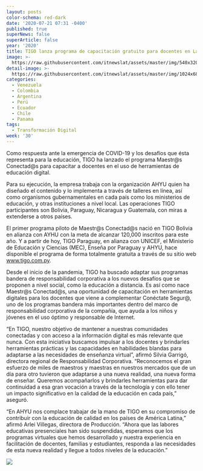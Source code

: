 ```yaml
---
layout: posts
color-schema: red-dark
date: '2020-07-21 07:31 -0400'
published: true
superNews: false
superArticle: false
year: '2020'
title: TIGO lanza programa de capacitación gratuito para docentes en Latinoamérica
image: >-
  https://raw.githubusercontent.com/itnewslat/assets/master/img/540x320/Clases-VideoConferencias-p.jpg
detail-image: >-
  https://raw.githubusercontent.com/itnewslat/assets/master/img/1024x680/Clases-VideoConferencias-g.jpg
categories:
  - Venezuela
  - Colombia
  - Argentina
  - Perú
  - Ecuador
  - Chile
  - Panama
tags:
  - Transformación Digital
week: '30'
---
```

Como respuesta ante la emergencia de COVID-19 y los desafíos que ésta representa para la educación, TIGO ha lanzado el programa Maestr@s Conectad@s para capacitar a docentes en el uso de herramientas de educación digital.

Para su ejecución, la empresa trabaja con la organización AHYU quien ha diseñado el contenido y lo implementa a través de talleres en línea, así como organismos gubernamentales en cada país como los ministerios de educación, y otras instituciones a nivel local. Las operaciones TIGO participantes son Bolivia, Paraguay, Nicaragua y Guatemala, con miras a extenderse a otros países. 
 
El primer programa piloto de Maestr@s Conectad@s nació en TIGO Bolivia en alianza con AYHU con la meta de alcanzar 120,000 inscritos para este año. Y a partir de hoy, TIGO Paraguay, en alianza con UNICEF, el Ministerio de Educación y Ciencias (MEC), Enseña por Paraguay y AHYU, hace disponible el programa de forma totalmente gratuita a través de su sitio web www.tigo.com.py.
 
Desde el inicio de la pandemia, TIGO ha buscado adaptar sus programas bandera de responsabilidad corporativa a los nuevos desafíos que se proponen a nivel social, como la educación a distancia. Es así como nace Maestr@s Conectad@s, una oportunidad de capacitación en herramientas digitales para los docentes que viene a complementar Conéctate Segur@, uno de los programas bandera más importantes dentro del marco de responsabilidad corporativa de la compañía, que ayuda a los niños y jóvenes en el uso óptimo y responsable de Internet.

“En TIGO, nuestro objetivo de mantener a nuestras comunidades conectadas y con acceso a la información digital es más relevante que nunca. Con esta iniciativa buscamos impulsar a los docentes y brindarles herramientas prácticas y las capacidades en habilidades blandas para adaptarse a las necesidades de enseñanza virtual”, afirmó Silvia Garrigó, directora regional de Responsabilidad Corporativa. “Reconocemos el gran esfuerzo de miles de maestros y maestras en nuestros mercados que de un día para otro tuvieron que adaptarse a una nueva realidad, una nueva forma de enseñar. Queremos acompañarlos y brindarles herramientas para dar continuidad a esa gran vocación a través de la tecnología y con ello tener un impacto significativo en la calidad de la educación en cada país,” aseguró.

“En AHYU nos complace trabajar de la mano de TIGO en su compromiso de contribuir con la educación de calidad en los países de América Latina,” afirmó Arlei Villegas, directora de Producción. “Ahora que las labores educativas presenciales han sido suspendidas, esperamos que los programas virtuales que hemos desarrollado y nuestra experiencia en facilitación de docentes, familias y estudiantes, responda a las necesidades de esta nueva realidad y llegue a todos niveles de la educación.”

<img src="https://tracker.metricool.com/c3po.jpg?hash=56f88a41e39ab42c063cc51676587a04"/>